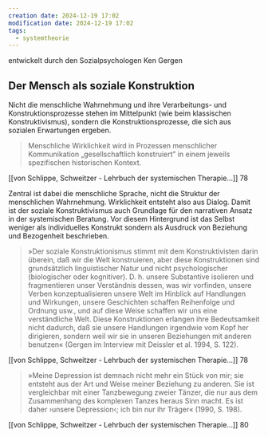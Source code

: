 ```yaml
---
creation date: 2024-12-19 17:02
modification date: 2024-12-19 17:02
tags:
  - systemtheorie
---
```

entwickelt durch den Sozialpsychologen Ken Gergen

## Der Mensch als soziale Konstruktion 
Nicht die menschliche Wahrnehmung und ihre Verarbeitungs- und Konstruktionsprozesse stehen im Mittelpunkt (wie beim klassischen Konstruktivismus), sondern die Konstruktionsprozesse, die sich aus sozialen Erwartungen ergeben. 

> Menschliche Wirklichkeit wird in Prozessen menschlicher Kommunikation „gesellschaftlich konstruiert” in einem jeweils spezifischen historischen Kontext.

[[von Schlippe, Schweitzer - Lehrbuch der systemischen Therapie…]] 78


Zentral ist dabei die menschliche Sprache, nicht die Struktur der menschlichen Wahrnehmung. 
Wirklichkeit entsteht also aus Dialog. Damit ist der soziale Konstruktivismus auch Grundlage für den narrativen Ansatz in der systemischen Beratung. 
Vor diesem Hintergrund ist das Selbst weniger als individuelles Konstrukt sondern als Ausdruck von Beziehung und Bezogenheit beschrieben. 

> »Der soziale Konstruktionismus stimmt mit dem Konstruktivisten darin überein, daß wir die Welt konstruieren, aber diese Konstruktionen sind grundsätzlich linguistischer Natur und nicht psychologischer (biologischer oder kognitiver). D. h. unsere Substantive isolieren und fragmentieren unser Verständnis dessen, was wir vorfinden, unsere Verben konzeptualisieren unsere Welt im Hinblick auf Handlungen und Wirkungen, unsere Geschichten schaffen Reihenfolge und Ordnung usw., und auf diese Weise schaffen wir uns eine verständliche Welt. Diese Konstruktionen erlangen ihre Bedeutsamkeit nicht dadurch, daß sie unsere Handlungen irgendwie vom Kopf her dirigieren, sondern weil wir sie in unseren Beziehungen mit anderen benutzen« (Gergen im Interview mit Deissler et al. 1994, S. 122).

[[von Schlippe, Schweitzer - Lehrbuch der systemischen Therapie…]] 78


> »Meine Depression ist demnach nicht mehr ein Stück von mir; sie entsteht aus der Art und Weise meiner Beziehung zu anderen. Sie ist vergleichbar mit einer Tanzbewegung zweier Tänzer, die nur aus dem Zusammenhang des komplexen Tanzes heraus Sinn macht. Es ist daher ›unsere Depression‹; ich bin nur ihr Träger« (1990, S. 198).

[[von Schlippe, Schweitzer - Lehrbuch der systemischen Therapie…]] 80
